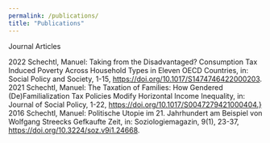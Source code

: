 ```yaml
---
permalink: /publications/
title: "Publications"
---
```


Journal Articles

2022 Schechtl, Manuel: Taking from the Disadvantaged? Consumption Tax Induced Poverty Across Household Types in Eleven OECD Countries, in: Social Policy and Society, 1-15, https://doi.org/10.1017/S1474746422000203.
2021 Schechtl, Manuel: The Taxation of Families: How Gendered (De)Familialization Tax Policies Modify Horizontal Income Inequality, in: Journal of Social Policy, 1-22, https://doi.org/10.1017/S0047279421000404.}
2016 Schechtl, Manuel: Politische Utopie im 21. Jahrhundert am Beispiel von Wolfgang Streecks Gefkaufte Zeit, in: Soziologiemagazin, 9(1), 23-37, https://doi.org/10.3224/soz.v9i1.24668.
